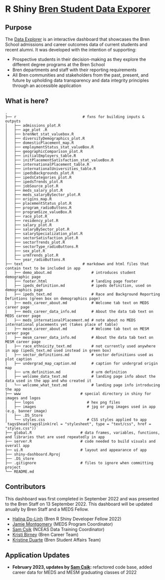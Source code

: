 # R Shiny [Bren Student Data Exporer](https://shinyapps.bren.ucsb.edu/dashboard/)

## Purpose
The [Data Explorer](https://shinyapps.bren.ucsb.edu/dashboard/) is an interactive dashboard that showcases the Bren School admissions and career outcomes data of current students and recent alumni. It was developed with the intention of supporting:

* Prospective students in their decision-making as they explore the different degree programs at the Bren School
* Bren departments and staff with their reporting requirements
* All Bren communities and stakeholders from the past, present, and future by upholding data transparency and data integrity principles through an accessible application


## What is here?
    .
    ├── r                              # fxns for building inputs & outputs
    │   ├── admissions_plot.R                  
    │   ├── age_plot .R    
    │   ├── brenNet_stat_valuebox.R                  
    │   ├── diversityDemographics_plot.R                  
    │   ├── domesticPlacement_map.R                  
    │   ├── employmentStatus_stat_valueBox.R                  
    │   ├── geographicComparison_plot.R                  
    │   ├── initialEmployers_table.R 
    │   ├── initPlacementSatisfaction_stat_valueBox.R 
    │   ├── internationalPlacement_table.R 
    │   ├── internationalUniversities_table.R 
    │   ├── ipedsBackgrounds_plot.R 
    │   ├── ipedsCategories_plot.R 
    │   ├── ipedsTrends_plot.R 
    │   ├── jobSource_plot.R 
    │   ├── meds_salary_plot.R 
    │   ├── meds_salaryBySector_plot.R 
    │   ├── origins_map.R 
    │   ├── placementStatus_plot.R 
    │   ├── program_radioButtons.R 
    │   ├── programSize_valueBox.R 
    │   ├── race_plot.R 
    │   ├── residency_plot.R 
    │   ├── salary_plot.R 
    │   ├── salaryBySector_plot.R 
    │   ├── salarySpecialization_plot.R 
    │   ├── sectorSatisfaction_plot.R 
    │   ├── sectorTrends_plot.R 
    │   ├── sectorType_radioButtons.R 
    │   ├── sex_plot.R 
    │   ├── urmTrends_plot.R 
    │   └── year_radioButtons.R             
    ├── text                           # markdown and html files that contain text to be included in app
    │   ├── demo_about.md                  # introduces student demographic page
    │   ├── footer.html                    # landing page footer
    │   ├── ipeds_definition.md            # ipeds definition, used on demographics page
    │   ├── ipeds_text.md                  # Race and Background Reporting Defintions (green box on demographics page)
    │   ├── meds_career_about.md           # Welcome tab text on MEDS career page
    │   ├── meds_career_data_info.md       # About the data tab text on MEDS career page
    │   ├── meds_internationalPlacement.md # note about no MEDS international placements yet (takes place of table)
    │   ├── mesm_career_about.md           # Welcome tab text on MESM career page
    │   ├── mesm_career_data_info.md       # About the data tab text on MESM career page
    │   ├── race_ethnicity_text.md         # not currently used anywhere in app (ipeds_text.md used instead in green box)
    │   ├── sector_definitions.md          # sector definitions used as plot caption
    │   ├── undergrad_map_caption.md       # caption for undergrad origin map
    │   ├── urm_definition.md              # urm definition 
    │   ├── welcome_data_text.md           # landing page info about the data used in the app and who created it 
    │   └── welcome_what_text.md           # landing page info introducing the app
    ├── www                           # special directory in shiny for images and logos
    │   ├── logos                        # hex png files
    │   ├── images                       # jpg or png images used in app (e.g. banner image)
    │   ├── .DS_Store                    
    │   └── styles.css                   # CSS styles applied to app `tags$head(tags$link(rel = "stylesheet", type = "text/css", href = "styles.css"))`
    ├── global.R                      # data frames, variables, functions, and libraries that are used repeatedly in app
    ├── server.R                      # code needed to build visuals and overall app
    ├── ui.R                          # layout and appearance of app
    ├── shiny-dashboard.Rproj
    ├── .DS_store                     
    ├── .gitignore                    # files to ignore when committing project  
    └── README.md

## Contributors
This dashboard was first completed in September 2022 and was presented to the Bren Staff on 13 September 2022. This dashboard will be updated anually by Bren Staff and a MEDS Fellow. 

* [Halina Do-Linh](https://github.com/hdolinh) (Bren R Shiny Developer Fellow 2022)
* [Jamie Montgomery](https://github.com/jamiecmontgomery) (MEDS Program Coordinator)
* [Sam Csik](https://github.com/samanthacsik) (NCEAS Data Training Coordinator)
* [Kristi Birney](https://bren.ucsb.edu/people/kristi-birney) (Bren Career Team)
* [Kristine Duarte](https://bren.ucsb.edu/people/kristine-duarte) (Bren Student Affairs Team)

## Application Updates
* **February 2023, updates by [Sam Csik](https://github.com/samanthacsik):** refactored code base, added career data for MEDS and MESM graduating classes of 2022

